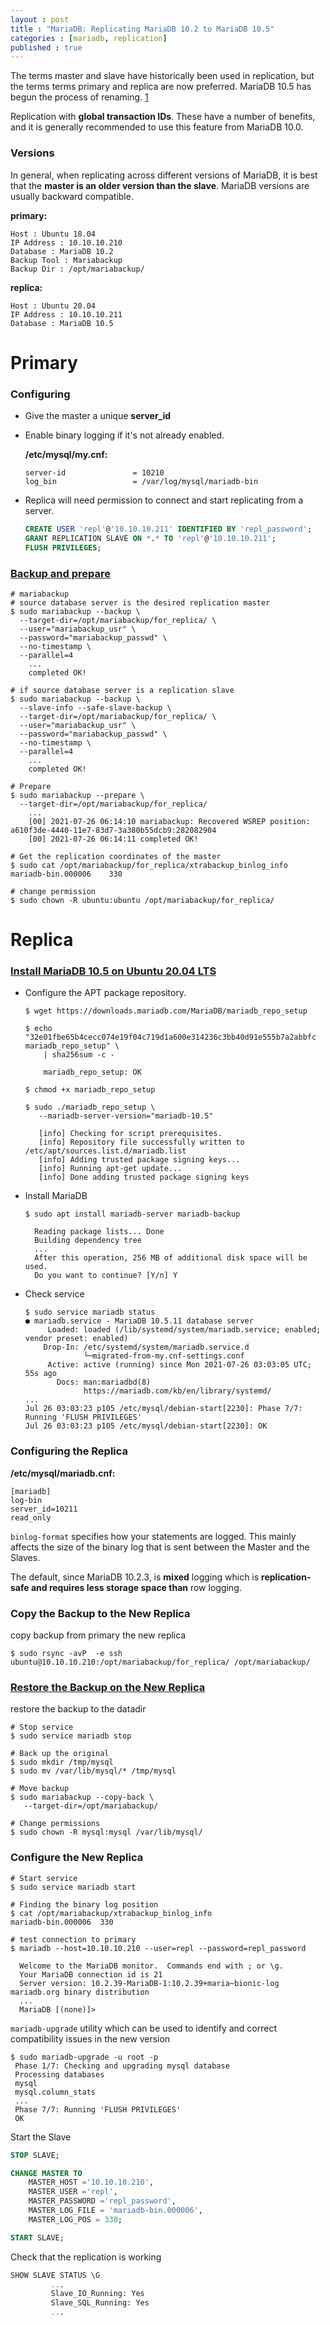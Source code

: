```yaml
---
layout : post
title : "MariaDB: Replicating MariaDB 10.2 to MariaDB 10.5"
categories : [mariadb, replication]
published : true
---
```

The terms master and slave have historically been used in replication, but the terms terms primary and replica are now preferred. MariaDB 10.5 has begun the process of renaming. [1][1]


Replication with **global transaction IDs**. These have a number of benefits, and it is generally recommended to use this feature from MariaDB 10.0.

### Versions
In general, when replicating across different versions of MariaDB, it is best that the **master is an older version than the slave**. MariaDB versions are usually backward compatible.

**primary:**
```
Host : Ubuntu 18.04
IP Address : 10.10.10.210
Database : MariaDB 10.2
Backup Tool : Mariabackup
Backup Dir : /opt/mariabackup/
```

**replica:**
```
Host : Ubuntu 20.04
IP Address : 10.10.10.211
Database : MariaDB 10.5
```

# Primary

### Configuring
*   Give the master a unique **server_id**

*   Enable binary logging  if it's not already enabled.

    **/etc/mysql/my.cnf:**
    ```
    server-id               = 10210
    log_bin                 = /var/log/mysql/mariadb-bin
    ```  

*   Replica will need permission to connect and start replicating from a server.

    ```sql
    CREATE USER 'repl'@'10.10.10.211' IDENTIFIED BY 'repl_password';
    GRANT REPLICATION SLAVE ON *.* TO 'repl'@'10.10.10.211';
    FLUSH PRIVILEGES;
    ```

### [Backup and prepare][3]

  ```shell
  # mariabackup
  # source database server is the desired replication master
  $ sudo mariabackup --backup \
    --target-dir=/opt/mariabackup/for_replica/ \
    --user="mariabackup_usr" \
    --password="mariabackup_passwd" \
    --no-timestamp \
    --parallel=4
      ...
      completed OK!

  # if source database server is a replication slave
  $ sudo mariabackup --backup \
    --slave-info --safe-slave-backup \
    --target-dir=/opt/mariabackup/for_replica/ \
    --user="mariabackup_usr" \
    --password="mariabackup_passwd" \
    --no-timestamp \
    --parallel=4
      ...
      completed OK!

  # Prepare
  $ sudo mariabackup --prepare \
    --target-dir=/opt/mariabackup/for_replica/
      ...
      [00] 2021-07-26 06:14:10 mariabackup: Recovered WSREP position: a610f3de-4440-11e7-83d7-3a380b55dcb9:282082904
      [00] 2021-07-26 06:14:11 completed OK!

  # Get the replication coordinates of the master
  $ sudo cat /opt/mariabackup/for_replica/xtrabackup_binlog_info
  mariadb-bin.000006	330

  # change permission
  $ sudo chown -R ubuntu:ubuntu /opt/mariabackup/for_replica/
  ```


# Replica


### [Install MariaDB 10.5 on Ubuntu 20.04 LTS][2]

*   Configure the APT package repository.

    ```shell
    $ wget https://downloads.mariadb.com/MariaDB/mariadb_repo_setup

    $ echo "32e01fbe65b4cecc074e19f04c719d1a600e314236c3bb40d91e555b7a2abbfc mariadb_repo_setup" \
        | sha256sum -c -

        mariadb_repo_setup: OK

    $ chmod +x mariadb_repo_setup

    $ sudo ./mariadb_repo_setup \
       --mariadb-server-version="mariadb-10.5"

       [info] Checking for script prerequisites.
       [info] Repository file successfully written to /etc/apt/sources.list.d/mariadb.list
       [info] Adding trusted package signing keys...
       [info] Running apt-get update...
       [info] Done adding trusted package signing keys

    ```

*   Install MariaDB

    ```shell
    $ sudo apt install mariadb-server mariadb-backup

      Reading package lists... Done
      Building dependency tree
      ...
      After this operation, 256 MB of additional disk space will be used.
      Do you want to continue? [Y/n] Y
    ```

*   Check service

    ```shell
    $ sudo service mariadb status
    ● mariadb.service - MariaDB 10.5.11 database server
         Loaded: loaded (/lib/systemd/system/mariadb.service; enabled; vendor preset: enabled)
        Drop-In: /etc/systemd/system/mariadb.service.d
                 └─migrated-from-my.cnf-settings.conf
         Active: active (running) since Mon 2021-07-26 03:03:05 UTC; 55s ago
           Docs: man:mariadbd(8)
                 https://mariadb.com/kb/en/library/systemd/
    ...
    Jul 26 03:03:23 p105 /etc/mysql/debian-start[2230]: Phase 7/7: Running 'FLUSH PRIVILEGES'
    Jul 26 03:03:23 p105 /etc/mysql/debian-start[2230]: OK

    ```

### Configuring the Replica

**/etc/mysql/mariadb.cnf:**
  ```
  [mariadb]
  log-bin
  server_id=10211
  read_only
  ```
  `binlog-format` specifies how your statements are logged. This mainly affects the size of the binary log that is sent between the Master and the Slaves.

  The default, since MariaDB 10.2.3, is **mixed** logging which is **replication-safe and requires less storage space than** row logging.


### Copy the Backup to the New Replica

copy backup from primary the new replica
```shell
$ sudo rsync -avP  -e ssh ubuntu@10.10.10.210:/opt/mariabackup/for_replica/ /opt/mariabackup/
```

### [Restore the Backup on the New Replica][3]

restore the backup to the datadir

```shell
# Stop service
$ sudo service mariadb stop

# Back up the original
$ sudo mkdir /tmp/mysql
$ sudo mv /var/lib/mysql/* /tmp/mysql

# Move backup
$ sudo mariabackup --copy-back \
   --target-dir=/opt/mariabackup/

# Change permissions
$ sudo chown -R mysql:mysql /var/lib/mysql/
```

### Configure the New Replica

```shell
# Start service
$ sudo service mariadb start

# Finding the binary log position
$ cat /opt/mariabackup/xtrabackup_binlog_info
mariadb-bin.000006	330

# test connection to primary
$ mariadb --host=10.10.10.210 --user=repl --password=repl_password

  Welcome to the MariaDB monitor.  Commands end with ; or \g.
  Your MariaDB connection id is 21
  Server version: 10.2.39-MariaDB-1:10.2.39+maria~bionic-log mariadb.org binary distribution
  ...
  MariaDB [(none)]>
```

`mariadb-upgrade` utility which can be used to identify and correct compatibility issues in the new version

```shell
$ sudo mariadb-upgrade -u root -p
 Phase 1/7: Checking and upgrading mysql database
 Processing databases
 mysql
 mysql.column_stats   
 ...
 Phase 7/7: Running 'FLUSH PRIVILEGES'
 OK
```


Start the Slave
```sql
STOP SLAVE;

CHANGE MASTER TO
    MASTER_HOST ='10.10.10.210',
    MASTER_USER ='repl',
    MASTER_PASSWORD ='repl_password',
    MASTER_LOG_FILE = 'mariadb-bin.000006',
    MASTER_LOG_POS = 330;

START SLAVE;
```

Check that the replication is working

```sql
SHOW SLAVE STATUS \G
         ...
         Slave_IO_Running: Yes
         Slave_SQL_Running: Yes
         ...
```


[1]: https://mariadb.com/kb/en/setting-up-replication/ "Setting Up Replication"

[2]: https://mariadb.com/docs/deploy/upgrade-community-server-cs105-ubuntu20/ "MariaDB 10.5 on Ubuntu 20.04"

[3]: https://mariadb.com/kb/en/setting-up-a-replication-slave-with-mariabackup/ "Setting up a Replication Slave with Mariabackup"
